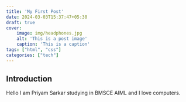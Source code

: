 ```yaml
---
title: 'My First Post'
date: 2024-03-03T15:37:47+05:30
draft: true
cover:
    image: img/headphones.jpg
    alt: 'This is a post image'
    caption: 'This is a caption'
tags: ["html", "css"]
categories: ["tech"]
---
```

## Introduction
Hello I am Priyam Sarkar studying in BMSCE AIML and I love computers.
